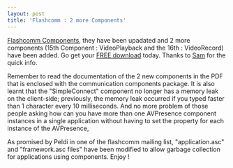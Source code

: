 ```yaml
---
layout: post
title: 'Flashcomm : 2 more Components'
---
```


<a href="http://www.macromedia.com/software/flashcom/download/components/" target="_blank">Flashcomm Components</a>, they have been upadated and 2 more components (15th Component : VideoPlayback and the 16th : VideoRecord) have been added. Go get your <a href="http://www.macromedia.com/software/flashcom/download/components/" target="_blank">FREE download</a> today. Thanks to <a href="http://samuelwan.com/information/" target="_blank">Sam</a> for the quick info.

Remember to read the documentation of the 2 new components in the PDF that is enclosed with the communication components package. It is also learnt that the "SimpleConnect" component no longer has a memory leak on the client-side; previously, the memory leak occurred if you typed faster than 1 character every 10 milliseconds. And no more problem of those people asking how can you have more than one AVPresence component instances in a single application without having to set the property for each instance of the AVPresence,

As promised by Peldi in one of the flashcomm mailing list, "application.asc" and "framework.asc files" have been modified to allow garbage collection for applications using components. Enjoy !